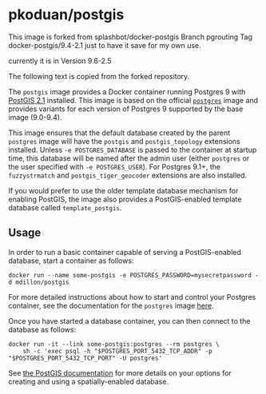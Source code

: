 # pkoduan/postgis

This image is forked from splashbot/docker-postgis Branch pgrouting Tag docker-postgis/9.4-2.1 just to have it save for my own use.

currently it is in Version 9.6-2.5

The following text is copied from the forked repository.

The `postgis` image provides a Docker container running Postgres 9 with
[PostGIS 2.1](http://postgis.net/docs/manual-2.1/) installed. This image is
based on the official [`postgres`](https://registry.hub.docker.com/_/postgres/)
image and provides variants for each version of Postgres 9 supported by the
base image (9.0-9.4).

This image ensures that the default database created by the parent `postgres`
image will have the `postgis` and `postgis_topology` extensions installed.
Unless `-e POSTGRES_DATABASE` is passed to the container at startup time, this
database will be named after the admin user (either `postgres` or the user
specified with `-e POSTGRES_USER`). For Postgres 9.1+, the `fuzzystrmatch` and
`postgis_tiger_geocoder` extensions are also installed.

If you would prefer to use the older template database mechanism for enabling
PostGIS, the image also provides a PostGIS-enabled template database called
`template_postgis`.

## Usage

In order to run a basic container capable of serving a PostGIS-enabled database,
start a container as follows:

    docker run --name some-postgis -e POSTGRES_PASSWORD=mysecretpassword -d mdillon/postgis

For more detailed instructions about how to start and control your Postgres
container, see the documentation for the `postgres` image
[here](https://registry.hub.docker.com/_/postgres/).

Once you have started a database container, you can then connect to the
database as follows:

    docker run -it --link some-postgis:postgres --rm postgres \
        sh -c 'exec psql -h "$POSTGRES_PORT_5432_TCP_ADDR" -p "$POSTGRES_PORT_5432_TCP_PORT" -U postgres'

See [the PostGIS documentation](http://postgis.net/docs/postgis_installation.html#create_new_db_extensions)
for more details on your options for creating and using a spatially-enabled database.